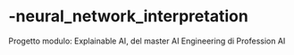 # -neural_network_interpretation
Progetto modulo: Explainable AI, del master AI Engineering di Profession AI
